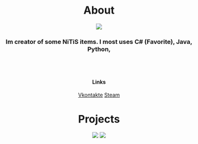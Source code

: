 <h1 align="center">
  About
</h1>

<div align="center">
  <p align="center">
    <img src="https://c.tenor.com/wQMAIdApiVoAAAAC/whydodis.gif" />
  </p>
  <h3 align="center">
    Im creator of some NiTiS items. I most uses C# (Favorite), Java, Python,
  </h3>
  <br><br>
  <div align="center">
    <h4>Links</h4>
    <a href="https:\\vk.com/NickName73">Vkontakte</a>
    <a href="https://steamcommunity.com/id/nitis-nickname73/">Steam</a>
  <div>
</div>
  
<h1 align="center">
  Projects
</h1>

<p align="center">
  <a href="https://github.com/NickName73/NiTiSCore" alt="Contributors">
    <img src="https://github.com/NickName73/NickName73/blob/main/Micros/nitis-core-low.png?raw=true" /></a>
  <a href="https://github.com/NickName73/Gravillaso" alt="Contributors">
    <img src="https://github.com/NickName73/NickName73/blob/main/Micros/gravillaso-low.png?raw=true" /></a>
  </a>
</p>
